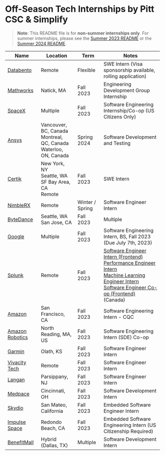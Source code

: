 # Off-Season Tech Internships by Pitt CSC & Simplify
> **Note**:
> This README file is for **non-summer internships only**. For summer internships, please see the [Summer 2023 README](https://github.com/sharunkumar/Summer2024-Internships/blob/dev/README-2023.md) or the [Summer 2024 README](https://github.com/sharunkumar/Summer2024-Internships/blob/dev/README.md).

<!-- Please leave a one line gap between this and the table -->

| Name | Location | Term | Notes |
| ---- | -------- | ---- | ----- |
| [Databento](https://boards.greenhouse.io/databento/jobs/4374815?) | Remote | Flexible | SWE Intern (Visa sponsorship available, rolling application) |
| [Mathworks](https://www.mathworks.com/company/jobs/opportunities/25610-multiple-openings-engineering-development-group-internship) | Natick, MA | Fall 2023 | Engineering Development Group Internship |
| [SpaceX](https://boards.greenhouse.io/spacex/jobs/6675035002) | Multiple | Fall 2023 | Software Engineering Internship/Co-op (US Citizens Only) |
| [Ansys](https://careers.ansys.com/job/Vancouver-Spring-2024-Electronics-Intern-Software-Development-and-Testing-(BSMS)-Brit-V6E2M6/1026739100) | Vancouver, BC, Canada <br/> Montreal, QC, Canada <br/> Waterloo, ON, Canada | Spring 2024 | Software Development and Testing|
| [Certik](https://jobs.lever.co/certik/cc4bc2b7-ee87-43be-81c9-09c8b0411a7e) | New York, NY <br/> Seattle, WA <br/> SF Bay Area, CA <br/> Remote | Fall 2023 | SWE Intern |
| [NimbleRX](https://jobs.lever.co/nimblerx/f1b1c7ab-60f4-4051-93ea-d2dbba1cee9c) | Remote | Winter / Spring | Software Engineer Intern |
| [ByteDance](https://jobs.bytedance.com/en/position?keywords=Software&category=&location=&project=7129361493955135774&type=2%2C3) | Seattle, WA <br/> San Jose, CA | Fall 2023 | Multiple |
| [Google](https://www.google.com/about/careers/applications/jobs/results/112296166315434694/) | Multiple | Fall 2023 | Software Engineering Intern, BS, Fall 2023 (Due July 7th, 2023) |
| [Splunk](https://www.splunk.com/en_us/careers/search-jobs.html?team=Early%20Talent&keyword=Engineer) | Remote | Fall 2023 | [Software Engineer Intern (Frontend)](https://www.splunk.com/en_us/careers/jobs/software-engineer-intern-frontend-27692.html) <br/> [Performance Engineer Intern](https://www.splunk.com/en_us/careers/jobs/performance-engineer-intern-remote-27771.html) <br/> [Machine Learning Engineer Intern](https://www.splunk.com/en_us/careers/jobs/machine-learning-engineer-intern-27754.html) <br/> [Software Engineer Co-op (Frontend)](https://www.splunk.com/en_us/careers/jobs/software-engineer-coop-frontend-27752.html) (Canada) |
| [Amazon](https://www.amazon.jobs/en/jobs/2383729/software-engineering-intern-aws-center-for-quantum-computing-aws-center-for-quantum-computing) | San Francisco, CA | Fall 2023 | Software Engineering Intern - CQC | 
| [Amazon Robotics](https://www.amazon.jobs/en/jobs/2345448/amazon-robotics-software-development-engineer-sde-co-op-fall-2023) | North Reading, MA, US | Fall 2023 | Software Engineering Intern (SDE) Co-op |
| [Garmin](https://careers.garmin.com/careers-home/jobs/10499) | Olath, KS | Fall 2023 | Software Engineer Intern |
| [Vivacity Tech](https://vivacitytech.applytojob.com/apply/Wnw5Abrw6U/Engineer-Software-Intern) | Remote | Fall 2023 | Software Engineer Intern |
| [Langan](https://careers.langan.com/job/Parsippany-Software-Development-Intern-or-Co-op-Fall-2023-NJ-07054-2172/1045849800/) | Parsippany, NJ | Fall 2023 | Software Engineer Intern |
| [Medpace](https://uscareers-medpace.icims.com/jobs/8878/software-development-co-op---fall-2023/job) | Cincinnati, OH | Fall 2023 | Software Development Intern |
| [Skydio](https://boards.greenhouse.io/skydio/jobs/5639641003?gh_src=b2366f993us) | San Mateo, California | Fall 2023 | Embedded Software Engineer Intern |
| [Impulse Space](https://impulsespace.pinpointhq.com/postings/20a4e923-5c4e-4aa0-81a6-25e884e7247b) | Redondo Beach, CA | Fall 2023 | Embedded Software Engineering Intern (US Citizenship Required) |
| [BenefitMall](https://truist.wd1.myworkdayjobs.com/CRC/job/Dallas-TX/BenefitMall---Software-Development-Intern--Hybrid-_R0077897) | Hybrid (Dallas, TX) | Multiple | Software Development Intern |

<!-- Please leave a one line gap between this and the table -->

